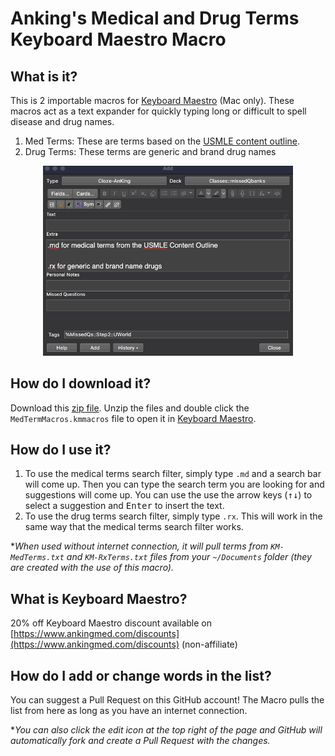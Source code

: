 # Anking's Medical and Drug Terms Keyboard Maestro Macro

## What is it?

This is 2 importable macros for [Keyboard Maestro](https://www.keyboardmaestro.com/main/) (Mac only). These macros act as a text expander for quickly typing long or difficult to spell disease and drug names.

1. Med Terms: These are terms based on the [USMLE content outline](https://www.usmle.org/pdfs/usmlecontentoutline.pdf). 
2. Drug Terms: These terms are generic and brand drug names

<p align="center">
  <img src="https://raw.githubusercontent.com/AnKingMed/MedTermsList/main/KM%20macro.gif?raw=true" width="400">
</p>

## How do I download it?
Download this [zip file](https://github.com/AnKingMed/MedTermsList/archive/refs/heads/main.zip). Unzip the files and double click the `MedTermMacros.kmmacros` file to open it in [Keyboard Maestro](#what-is-keyboard-maestro).

## How do I use it?
1. To use the medical terms search filter, simply type `.md` and a search bar will come up. Then you can type the search term you are looking for and suggestions will come up. You can use the use the arrow keys (<kbd>↑</kbd><kbd>↓</kbd>) to select a suggestion and <kbd>Enter</kbd> to insert the text.
2. To use the drug terms search filter, simply type `.rx`. This will work in the same way that the medical terms search filter works.

\*_When used without internet connection, it will pull terms from `KM-MedTerms.txt` and `KM-RxTerms.txt` files from your `~/Documents` folder (they are created with the use of this macro)._

## What is Keyboard Maestro?
20% off Keyboard Maestro discount available on  [https://www.ankingmed.com/discounts](https://www.ankingmed.com/discounts)  (non-affiliate)

## How do I add or change words in the list?
You can suggest a Pull Request on this GitHub account! The Macro pulls the list from here as long as you have an internet connection.

\*_You can also click the edit icon at the top right of the page and GitHub will automatically fork and create a Pull Request with the changes._
